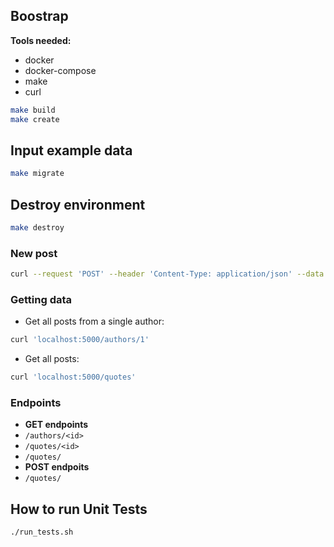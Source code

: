 ## Boostrap

**Tools needed:**
- docker
- docker-compose
- make
- curl

```bash
make build
make create
```
## Input example data

```bash
make migrate
```
## Destroy environment

```bash
make destroy
```

### New post

```bash
curl --request 'POST' --header 'Content-Type: application/json' --data '{"author":"Peter Hintjens","content":"Simplicity is always better than functionality."}' 'localhost:5000/quotes/'
```

### Getting data

- Get all posts from a single author:
```bash
curl 'localhost:5000/authors/1'
```

- Get all posts:
```bash
curl 'localhost:5000/quotes'
```

### Endpoints

- **GET endpoints**
 - `/authors/<id>`
 - `/quotes/<id>`
 - `/quotes/`
- **POST endpoits**
 - `/quotes/`

## How to run Unit Tests

```bash
./run_tests.sh
```
